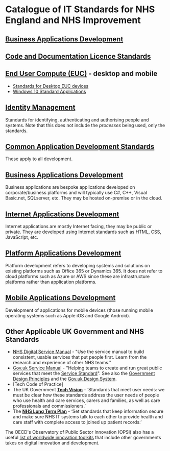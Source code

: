 # Catalogue of IT Standards for NHS England and NHS Improvement

## [Business Applications Development](./business-dev)

## [Code and Documentation Licence Standards](./licence-standard)

## [End User Compute (EUC)](./euc) - desktop and mobile

* [Standards for Desktop EUC devices](./euc/desktop-devices.md)
* [Windows 10 Standard Applications](./euc/windows-10-standard-apps.md)

## [Identity Management](./identity-management)

Standards for identifying, authenticating and authorising people and systems. Note that this does not include the _processes_ being used, only the standards.

## [Common Application Development Standards](./common-dev)

These apply to all development.

## [Business Applications Development](./business-dev)

Business applications are bespoke applications developed on corporate/business platforms and will typically use C#, C++, Visual Basic.net, SQLserver, etc. They may be hosted on-premise or in the cloud.

## [Internet Applications Development](./internet-dev)

Internet applications are mostly Internet facing, they may be public or private. They are developed using Internet standards such as HTML, CSS, JavaScript, etc.

## [Platform Applications Development](./platform-dev)

Platform development refers to developing systems and solutions on existing platforms such as Office 365 or Dynamics 365. It does not refer to cloud platforms such as Azure or AWS since these are infrastructure platforms rather than application platforms.


## [Mobile Applications Development](./mobile-dev)

Development of applications for mobile devices (those running mobile operating systems such as Apple iOS and Google Android).

## Other Applicable UK Government and NHS Standards

* [NHS Digital Service Manual](https://service-manual.nhs.uk/) - "Use the service manual to build consistent, usable services that put people first.​ Learn from the research and experience of other NHS teams."
* [Gov.uk Service Manual](https://www.gov.uk/service-manual) - "Helping teams to create and run great public services that meet the [Service Standard](https://www.gov.uk/service-manual/service-standard)". See also the [Government Design Principles](https://www.gov.uk/guidance/government-design-principles) and the [Gov.uk Design System](https://design-system.service.gov.uk/).
* [Tech Code of Practice]
* The UK Government **[Tech Vision](https://www.gov.uk/government/publications/the-future-of-healthcare-our-vision-for-digital-data-and-technology-in-health-and-care/the-future-of-healthcare-our-vision-for-digital-data-and-technology-in-health-and-care)** - ‘Standards that meet user needs: we must be clear how these standards address the user needs of people who use health and care services, carers and families, as well as care professionals and commissioners.’
* The **[NHS Long Term Plan](https://www.longtermplan.nhs.uk/areas-of-work/digital-transformation/)** - ‘Set standards that keep information secure and make sure NHS IT systems talk to each other to provide health and care staff with complete access to joined up patient records.’​

The OECD's Observatory of Public Sector Innovation (OPSI) also has a useful [list of worldwide innovation toolkits](https://oecd-opsi.org/search-toolkits/) that include other governments takes on digital innovation and development.

